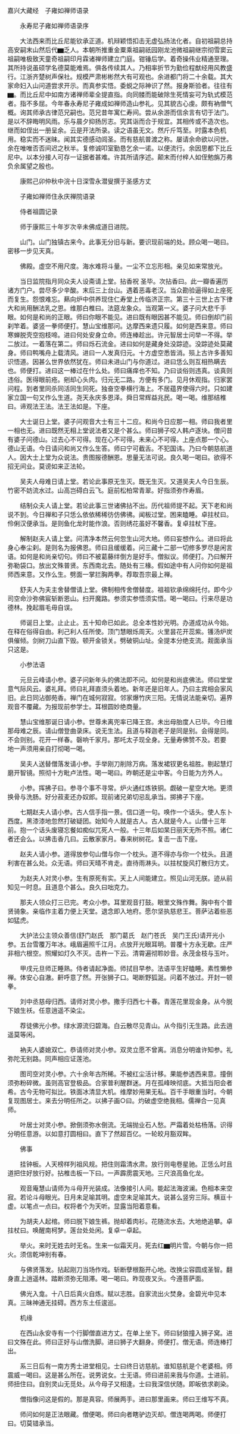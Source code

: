 <!-- { "loadSidebar": true } -->
嘉兴大藏经　子雍如禅师语录


　　永寿尼子雍如禅师语录序

　　大法西来而比丘尼能钦承正道。机辩颖悟扣击无虚弘扬法化者。自初祖嗣总持高安嗣末山然后代▆乏人。本朝所推重金粟乘祖嗣祇园刚龙池微祖嗣继宗彻雪窦云祖嗣唯极致天童奇祖嗣印月霖诸禅师建立门庭。钳锤后学。着奇操伟业精通至理。其所持说虽硕学名德莫能难焉。俱各传续其人。乃相率折节为勤俭程猷经用风教盛行。江浙齐楚树声保社。规模严肃彬彬然大有可观也。余进都门将二十余载。其大家命妇入山问道尝求开示。而真参实悟。委蜕之际神识了然。报身斯验者。往往有▆。而比丘尼中如南方诸禅师辈全提直指。向同髅而能破除生死情妄可为轨式模范者。指不多屈。今年春永寿尼子雍成如禅师造山参礼。见其貌古心虔。颇有衲僧气概。询其师承古律范兄嗣也。范兄昔年寓仁寿间。尝从余游而信余言有切于法门。是以不辞晦明风雨。乐与晨夕抑扬厉志。究其诣而合于规宜。其相传或不造次也。继而如侄出一册呈余。云是开法所录。读之语虽无文。然斤斤笃至。时露本色机用。稳实而不迷昧。闻其实德感动闾圣。而有慈航普渡之称。屡请余命欲以问世。余在唯唯否否间迟之秋半。复修诚叩室勤恳乞余一诺。以便流行。余因思都下比丘尼中。以本分接人可存一证据者甚难。许其所请序述。颠末而付梓人如侄勉旃万弗负余属望之殷也。

　　康熙己卯仲秋中浣十日深雪永潜叟撰于圣感方丈

　　子雍如禅师住永庆禅院语录

　　侍者祖圆记录

　　师于康熙三十年岁次辛未佛成道日进院。

　　山门。山门独镇古来今。此事无分旧与新。要识现前端的处。顾众喝一喝曰。密移一步见天真。

　　佛殿。虚空不用尺度。海水难将斗量。一尘不立忘形相。亲见如来常放光。

　　当日监院指月同众夫人设斋请上堂。拈香祝
圣毕。次拈香曰。此一瓣香遍历诸方门户。尝尽多少辛酸。末后三上台山。遇着恶毒老汉。当众勘验逼得如上座死而复生。怨恨难忘。爇向炉中供养现住仁寿堂上传临济正宗。第三十三世上古下律大和尚用酬法乳之恩。维那白椎曰。法筵龙象众。当观第一义。婆子问大悲千手眼。如何是和尚的正眼。师曰你眼不能见。进曰既有眼因甚不能见。师曰倒却门前刹竿着。婆竖一拳师便打。慧山宝维那问。达摩西来遗只履。如何是西来意。师曰寒蝉脱壳空抱枝啼。进曰何处安身立命。师连棒趁出。许元智居士问举一不得。举二放过。一着落在第二。师曰烁石流金。进曰如何是藏身处没踪迹。没踪迹处莫藏身。师曰鸭嘴舟上载清风。进曰一人发真归元。十方虚空悉皆消。殒上古许多善知识悟道。因甚么世界依然犹在。师曰未进山门与你道过。进曰恁么则互相热瞒去也。师便打。进曰这一棒过在什么处。师曰痛痒也不知。乃曰谈俗则违真。谈真则违俗。医得眼前疮。剜却心头肉。归元无二路。方便有多门。见月休观指。归家罢问程。到者里同杀同活同生同死。独奋空拳横行海上。不居蕴界使得六时。只如建家立国一句又作么生道。尧天永庆多恩泽。舜日常辉益兆民。喝一喝。维那结椎曰。谛观法王法。法王法如是。下座。

　　大士诞日上堂。婆子问观音大士有三十二应。和尚今日应那一相。师曰我者里一相也无。进曰既然无相上堂说法者又是个甚么。师曰狮子咬人韩卢逐块。僧问昔有婆子问德山。过去心不可得。现在心不可得。未来心不可得。上座点那一个心。德山无语。今日请问和尚又作么生答。师曰宁可截舌。不犯国讳。乃曰今朝慈航道人。因大士上堂为众说法。贵图报德酬恩。思量无法可说。良久喝一喝曰。欲得不招无间业。莫谤如来正法轮。

　　吴夫人母难日请上堂。若论此事原无生灭。既无生灭。又道吴夫人今日生辰。竹密不妨流水过。山高岂碍白云飞。庭前松柏常青翠。好指须弥作寿眉。

　　结制众夫人请上堂。若论此事三世诸佛拈不出。历代祖师提不起。天下老和尚说不到。今日禅和子只恁么依依稀稀彷仿佛彿。闻板过堂。困来瞌睡。卓拄杖曰。伶俐汉便承当。是则鱼化龙时能作浪。否则绣花虽好不馨香。复卓拄杖下座。

　　解制赵夫人请上堂。问清净本然云何忽生山河大地。师曰妄想作么。进曰将此身心奉尘刹。是则名为报佛恩。师曰且缓缓着。问三藏十二部一切修多罗尽是闲言语。如何是和尚亲切句。师曰不被葛藤绊倒方是好手。僧拟议。师便打。乃曰解开弥勒袋口。放出文殊普贤。东西南北去。随处有三椽。假如途中有人问你如何是祖师西来意。又作么生。劈面一掌拦胸两拳。荐取吾宗最上禅。

　　舒夫人为夫主舍替僧请上堂。佛制相传舍僧替度。祖祖钦承绵绵托付。即今少司空命沙弥佛宸斩断恩山。扫开魔路。参须实参悟须实悟。喝一喝曰。行来尽是功德林。挽起眉毛毋自误。

　　师诞日上堂。止止止。五十知命已如此。总全本性妙光明。办道成功从今始。在释在俗得自由。利己利人任所使。顶门慧眼烁周天。火里昙花开蕊紫。镬汤炉炭俱催倾。剑树刀山直下毁。顿开金锁关。劈破铜山址。全提本分绝支流。觌面承当只这是。

　　小参法语

　　元旦云峰请小参。婆子问新年头的佛法即不问。如何是和尚底佛法。师曰堂堂意气际风云。婆礼拜。师曰礼拜直须头着地。新年还是旧年人。乃曰主宾相会家风旧。此日同沾御苑香。禅门在城何寂寂。邻家爆竹庆三阳。无情说法能亲切。遍界观音不覆藏。为报现前参学士。耳根圆妙绝商量。

　　慧山宝维那诞日请小参。世尊未离兜率已降王宫。未出母胎度人已毕。今日维那母难之辰。请山僧登曲录床。说无生法。且道与释迦老子是同是别。会得是同。不会则别。花开一样春。磬响千家月。那吒太子现全身。无量寿佛赞不及。若要　地一声须用亲自打彻喝一喝。

　　吴夫人送替僧落发请小参。手举刚刀削除万病。落发裙钗更名祖胜。剔起慧灯磨开智镜。照彻十方毗卢法性。喝一喝曰。昨朝还是尘中客。今日能为方外人。

　　小参。挥拂子曰。参寻个事不寻常。炉火通红炼铁铜。觑破一星空大地。更须换骨与洗肠。好分菽麦还办奴郎。现前诸兄弟切忌乱承当。掷拂子下座。

　　七期赵夫人请小参。古人信手指一景。信口道一句。唤作一个话头。使人东卜西度。黑漆漆地忽然打破疑团。始知今人就是古人。古人就是今人。山僧十三年前。抱一个话头废寝忘餐如痴似兀死人一般。十三年后如杲日丽天无所不照。诸仁者还会么。以拂击香几曰。云散家家月。春来树树花。复击一击下座。

　　赵夫人请小参。道得放参句山僧与你一个枕头。道不得亦与你一个枕头。且道利害在甚么处。众无语。师曰天晴不肯走。直待雨淋头。以拄杖旋风打散归方丈。

　　为赵夫人对灵小参。生有原死有实。天上人间能建立。照见山河无朕。迹从前知见一时息。且道息个甚么。良久曰咄克力。

　　那夫人领众打三已完。考众小参。耳里观音打鼓。眼里文殊作舞。胸中有个普贤骑象。亲临作主着力便上天堂。退念即入地府。愿尔坚执慈悲王。菩萨沾着些恶如猛虎。

　　大护法公主领众善信(舒门赵氏　那门葛氏　赵门苍氏　吴门王氏)请开光小参。五台雪覆万年冰。峨眉遍照千江月。点放开光眼耳明。普覆十方永无歇。庄严非相六根空。照耀如灯久不灭。击杵一下云。清霄遍彻聆妙音。永茂金枝与玉叶。

　　甲戌元旦师正睡熟。侍者请起净面。师拭目早参。法语平生好瞌睡。素性懒参禅。体安心自澈。鼾呼意了然。开张狮子口。喝断野狐涎。问着不放过。开封一顿拳。

　　刘中丞慈母归西。请师对灵小参。撒手归西七十春。青莲花里现金身。从今脱下娘生袄。任意逍遥不染尘。

　　荐徒佛光小参。绿水源流归碧海。白云散尽见青山。从今指引无生路。此去逍遥莫等闲。

　　衲夫人婆媳双亡。恭请师对灵小参。双灵立愿不曾离。消息分明谁许知参。礼弥陀无别路。同声相应证莲池。

　　图司空对灵小参。六十余年古所稀。不被红尘活计移。果能参透西来意。撞倒须弥粉碎微。虽则高官登极品。合家普利醒群迷。月在孤峰映彻底。大抵当阳会者希。古今无物可拟比。铁面冰清显大机。维摩妙用果无私。百千手眼重当时。今朝复现图居士。来去分明任所之。以拂子画○曰。灼破虚空绝我相。儒禅合一见真师。

　　叶居士对灵小参。掀倒须弥水倒流。无端抛业石人愁。严霜着处枯杨落。识得分明任意游。以如意打圆相曰。直下了然超百亿。一轮皎月豁双眸。

　　佛事

　　挂钟板。人天榜样列祖风规。把住则霜清水肃。放行则电卷星驰。正恁么时且道把住好放行好。拈椎击板一下曰。一声霹雳震天地。三尺浪高鱼化龙。

　　观音庵慧山请师为斗母开光装成。法像接引人间。能起法海波澜。色相本来空寂。若论斗母眼光。日月未足喻其明。虚空未足喻其大。说甚么竖穷三际。横亘十虚。以笔点一点曰。权将者个为天听。显露当阳着意看。

　　为胡夫人起棺。师曰脱下娘生裤。抛却着肉衫。花随流水去。大地绝追攀。卓拄杖曰。唤醒南柯梦。莲台处处闲。复卓一卓起。

　　举火。来时无姓去时无名。生来一似霜天月。死去红▆明片雪。今朝与你一把火。须信乾坤别有春。

　　与佛贤落发。拈起刚刀当场作戏。斩断孽根豁开心地。改换尘容圆成圣智。翻身直上逍遥林。踏断须弥无阻滞。喝一喝曰。昨现夜叉头。今遵菩萨面。

　　佛光入龛。十八日后真火自炼。赋以志胜。自家流出火焚身。金碧光中见本真。三昧神通无挂碍。西方东土任逡巡。

　　机缘

　　在西山永安寺有一个行脚僧直进方丈。在单上坐下。师曰豺狼撞入狮子窝。进曰文殊在此。师曰正好与山僧洗脚。进曰狮子大翻身。师便打。僧无语。师连棒打出。

　　系三日后有一南方秀士进堂相见。士曰终日访慈航。谁知慈航是个老婆相。师震威一喝曰。这是甚么所在。说男说女。士无语。师曰进前来我与你道。士进前。师扭住曰。自别灵山无觅处。从今母子又相逢。士曰我深信伏随。即皈依求剃染。

　　僧指像问这是假的。那是真容。师展两手。进曰那里画来。师曰王维写不真。

　　师问如何是正法眼藏。僧便喝。师曰向者瞎驴边灭却。僧连喝两喝。师便打曰。切莫错承当。

